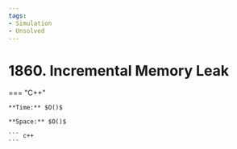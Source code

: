 ```yaml
---
tags:
- Simulation
- Unsolved
---
```



# 1860. Incremental Memory Leak

=== "C++"

    **Time:** $O()$

    **Space:** $O()$

    ``` c++
    ```